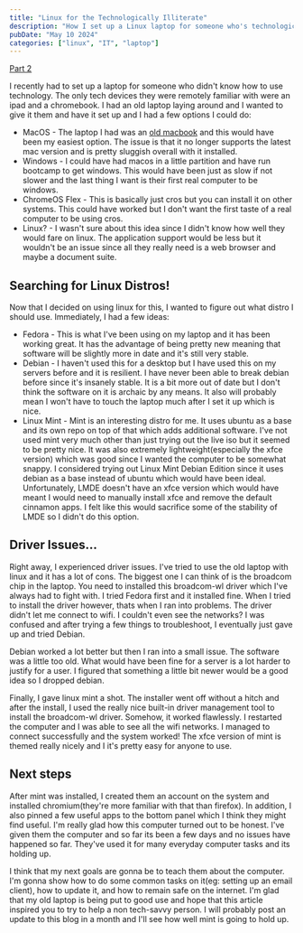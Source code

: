 ```yaml
---
title: "Linux for the Technologically Illiterate"
description: "How I set up a Linux laptop for someone who's technologically illiterate (Part 1)"
pubDate: "May 10 2024"
categories: ["linux", "IT", "laptop"]
---
```


[Part 2](/blog/five-months-running-linux-for-tech-illiterate/)

I recently had to set up a laptop for someone who didn't know how to use technology. The only tech devices they were remotely familiar with were an ipad and a chromebook. I had an old laptop laying around and I wanted to give it them and have it set up and I had a few options I could do:

- MacOS - The laptop I had was an [old macbook](/blog/new-laptop) and this would have been my easiest option. The issue is that it no longer supports the latest mac version and is pretty sluggish overall with it installed.
- Windows - I could have had macos in a little partition and have run bootcamp to get windows. This would have been just as slow if not slower and the last thing I want is their first real computer to be windows.
- ChromeOS Flex - This is basically just cros but you can install it on other systems. This could have worked but I don't want the first taste of a real computer to be using cros.
- Linux? - I wasn't sure about this idea since I didn't know how well they would fare on linux. The application support would be less but it wouldn't be an issue since all they really need is a web browser and maybe a document suite.

## Searching for Linux Distros!

Now that I decided on using linux for this, I wanted to figure out what distro I should use. Immediately, I had a few ideas:

- Fedora - This is what I've been using on my laptop and it has been working great. It has the advantage of being pretty new meaning that software will be slightly more in date and it's still very stable.
- Debian - I haven't used this for a desktop but I have used this on my servers before and it is resilient. I have never been able to break debian before since it's insanely stable. It is a bit more out of date but I don't think the software on it is archaic by any means. It also will probably mean I won't have to touch the laptop much after I set it up which is nice.
- Linux Mint - Mint is an interesting distro for me. It uses ubuntu as a base and its own repo on top of that which adds additional software. I've not used mint very much other than just trying out the live iso but it seemed to be pretty nice. It was also extremely lightweight(especially the xfce version) which was good since I wanted the computer to be somewhat snappy. I considered trying out Linux Mint Debian Edition since it uses debian as a base instead of ubuntu which would have been ideal. Unfortunately, LMDE doesn't have an xfce version which would have meant I would need to manually install xfce and remove the default cinnamon apps. I felt like this would sacrifice some of the stability of LMDE so I didn't do this option.

## Driver Issues...

Right away, I experienced driver issues. I've tried to use the old laptop with linux and it has a lot of cons. The biggest one I can think of is the broadcom chip in the laptop. You need to installed this broadcom-wl driver which I've always had to fight with. I tried Fedora first and it installed fine. When I tried to install the driver however, thats when I ran into problems. The driver didn't let me connect to wifi. I couldn't even see the networks? I was confused and after trying a few things to troubleshoot, I eventually just gave up and tried Debian.

Debian worked a lot better but then I ran into a small issue. The software was a little too old. What would have been fine for a server is a lot harder to justify for a user. I figured that something a little bit newer would be a good idea so I dropped debian.

Finally, I gave linux mint a shot. The installer went off without a hitch and after the install, I used the really nice built-in driver management tool to install the broadcom-wl driver. Somehow, it worked flawlessly. I restarted the computer and I was able to see all the wifi networks. I managed to connect successfully and the system worked! The xfce version of mint is themed really nicely and I it's pretty easy for anyone to use.

## Next steps

After mint was installed, I created them an account on the system and installed chromium(they're more familiar with that than firefox). In addition, I also pinned a few useful apps to the bottom panel which I think they might find useful. I'm really glad how this computer turned out to be honest. I've given them the computer and so far its been a few days and no issues have happened so far. They've used it for many everyday computer tasks and its holding up.

I think that my next goals are gonna be to teach them about the computer. I'm gonna show how to do some common tasks on it(eg: setting up an email client), how to update it, and how to remain safe on the internet. I'm glad that my old laptop is being put to good use and hope that this article inspired you to try to help a non tech-savvy person. I will probably post an update to this blog in a month and I'll see how well mint is going to hold up.
